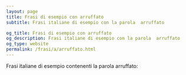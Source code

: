 ```yaml
---
layout: page
title: Frasi di esempio con arruffato 
subtitle: Frasi italiane di esempio con la parola  arruffato

og_title: Frasi di esempio con arruffato 
og_description: Frasi italiane di esempio con la parola  arruffato
og_type: website
permalink: /frasi/a/arruffato.html
---
```


Frasi italiane di esempio contenenti la parola arruffato:


